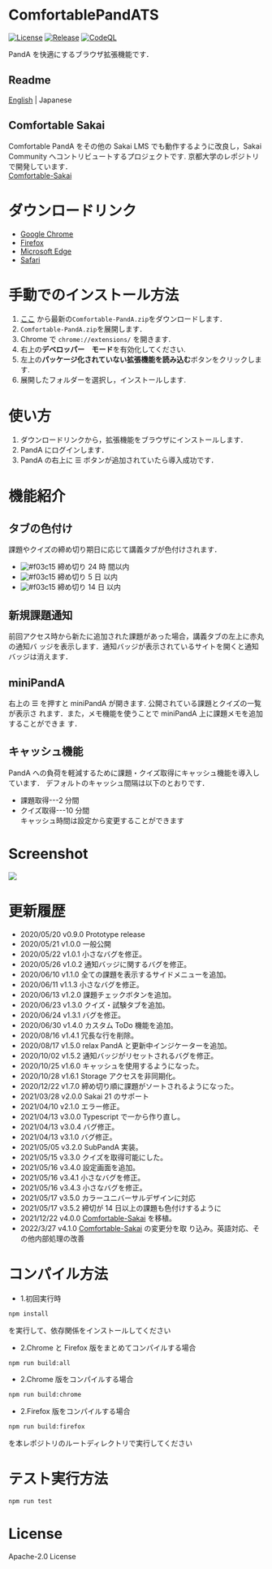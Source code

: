 # ComfortablePandATS

[![License](https://img.shields.io/github/license/comfortable-panda/ComfortablePandATS?color=orange)](https://github.com/comfortable-panda/ComfortablePandATS/blob/master/LICENSE)
[![Release](https://img.shields.io/github/v/release/comfortable-panda/ComfortablePandATS?include_prereleases)](https://github.com/comfortable-panda/ComfortablePandATS/releases)
[![CodeQL](https://github.com/comfortable-panda/ComfortablePandATS/actions/workflows/codeql-analysis.yml/badge.svg)](https://github.com/comfortable-panda/ComfortablePandATS/actions/workflows/codeql-analysis.yml)

PandA を快適にするブラウザ拡張機能です．

## Readme

[English](https://github.com/comfortable-panda/ComfortablePandATS/blob/master/README_en.md)
| Japanese

## Comfortable Sakai

Comfortable PandA をその他の Sakai LMS でも動作するように改良し，Sakai Community
へコントリビュートするプロジェクトです. 京都大学のレポジトリで開発しています．  
[Comfortable-Sakai](https://github.com/kyoto-u/comfortable-sakai)

# ダウンロードリンク

- [Google Chrome](https://chrome.google.com/webstore/detail/comfortable-panda/cecjhdkagakhonnmddjgncmdldmppnoe)
- [Firefox](https://tinaxd.github.io/comfortable-panda-firefox-updates/index.html)
- [Microsoft Edge](https://microsoftedge.microsoft.com/addons/detail/njbljhcmnodocldppoiejkcmcebpmljc)
- [Safari](https://apps.apple.com/jp/app/comfortable-panda/id1572408187?mt=12)

# 手動でのインストール方法

1. [ここ](https://github.com/comfortable-panda/ComfortablePandATS/releases/tag/v3.5.2)
   から最新の`Comfortable-PandA.zip`をダウンロードします．
2. `Comfortable-PandA.zip`を展開します．
3. Chrome で `chrome://extensions/` を開きます.
4. 右上の**デベロッパー　モード**を有効化してください.
5. 左上の**パッケージ化されていない拡張機能を読み込む**ボタンをクリックします.
6. 展開したフォルダーを選択し，インストールします.

# 使い方

1. ダウンロードリンクから，拡張機能をブラウザにインストールします．
1. PandA にログインします．
1. PandA の右上に ☰ ボタンが追加されていたら導入成功です．

# 機能紹介

## タブの色付け

課題やクイズの締め切り期日に応じて講義タブが色付けされます．

- ![#f03c15](https://via.placeholder.com/15/e85555/000000?text=+) 締め切り 24 時
  間以内
- ![#f03c15](https://via.placeholder.com/15/d7aa57/000000?text=+) 締め切り 5 日
  以内
- ![#f03c15](https://via.placeholder.com/15/62b665/000000?text=+) 締め切り 14 日
  以内

## 新規課題通知

前回アクセス時から新たに追加された課題があった場合，講義タブの左上に赤丸の通知バ
ッジを表示します．通知バッジが表示されているサイトを開くと通知バッジは消えます．

## miniPandA

右上の ☰ を押すと miniPandA が開きます. 公開されている課題とクイズの一覧が表示さ
れます．また，メモ機能を使うことで miniPandA 上に課題メモを追加することができま
す．

## キャッシュ機能

PandA への負荷を軽減するために課題・クイズ取得にキャッシュ機能を導入しています．
デフォルトのキャッシュ間隔は以下のとおりです．

- 課題取得---2 分間
- クイズ取得---10 分間  
  キャッシュ時間は設定から変更することができます

# Screenshot

![](https://user-images.githubusercontent.com/41512077/140854635-974aee4b-fea3-4051-8956-ac696d1648ec.png)

# 更新履歴

- 2020/05/20 v0.9.0 Prototype release
- 2020/05/21 v1.0.0 一般公開
- 2020/05/22 v1.0.1 小さなバグを修正。
- 2020/05/26 v1.0.2 通知バッジに関するバグを修正。
- 2020/06/10 v1.1.0 全ての課題を表示するサイドメニューを追加。
- 2020/06/11 v1.1.3 小さなバグを修正。
- 2020/06/13 v1.2.0 課題チェックボタンを追加。
- 2020/06/23 v1.3.0 クイズ・試験タブを追加。
- 2020/06/24 v1.3.1 バグを修正。
- 2020/06/30 v1.4.0 カスタム ToDo 機能を追加。
- 2020/08/16 v1.4.1 冗長な行を削除。
- 2020/08/17 v1.5.0 relax PandA と更新中インジケーターを追加。
- 2020/10/02 v1.5.2 通知バッジがリセットされるバグを修正。
- 2020/10/25 v1.6.0 キャッシュを使用するようになった。
- 2020/10/28 v1.6.1 Storage アクセスを非同期化。
- 2020/12/22 v1.7.0 締め切り順に課題がソートされるようになった。
- 2021/03/28 v2.0.0 Sakai 21 のサポート
- 2021/04/10 v2.1.0 エラー修正。
- 2021/04/13 v3.0.0 Typescript で一から作り直し。
- 2021/04/13 v3.0.4 バグ修正。
- 2021/04/13 v3.1.0 バグ修正。
- 2021/05/05 v3.2.0 SubPandA 実装。
- 2021/05/15 v3.3.0 クイズを取得可能にした。
- 2021/05/16 v3.4.0 設定画面を追加。
- 2021/05/16 v3.4.1 小さなバグを修正。
- 2021/05/16 v3.4.3 小さなバグを修正。
- 2021/05/17 v3.5.0 カラーユニバーサルデザインに対応
- 2021/05/17 v3.5.2 締切が 14 日以上の課題も色付けするように
- 2021/12/22 v4.0.0
  [Comfortable-Sakai](https://github.com/kyoto-u/comfortable-sakai) を移植。
- 2022/3/27 v4.1.0
  [Comfortable-Sakai](https://github.com/kyoto-u/comfortable-sakai) の変更分を取
  り込み。英語対応、その他内部処理の改善

# コンパイル方法

- 1.初回実行時

```bash
npm install
```

を実行して、依存関係をインストールしてください

- 2.Chrome と Firefox 版をまとめてコンパイルする場合

```bash
npm run build:all
```

- 2.Chrome 版をコンパイルする場合

```bash
npm run build:chrome
```

- 2.Firefox 版をコンパイルする場合

```bash
npm run build:firefox
```

を本レポジトリのルートディレクトリで実行してください

# テスト実行方法

```bash
npm run test
```

# License

Apache-2.0 License
